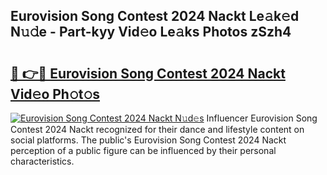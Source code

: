 ## Eurovision Song Contest 2024 Nackt Le𝚊k𝚎d N𝚞𝚍e - Part-kyy Vid𝚎o Le𝚊ks Photos zSzh4

# <h2><a href="http://fb06ih.evod.top/?m=Eurovision+Song+Contest+2024+Nackt">🔗 👉🔴 Eurovision Song Contest 2024 Nackt Vid𝚎o Ph𝚘t𝚘s</a></h2>

[![Eurovision Song Contest 2024 Nackt N𝚞d𝚎s](https://i.imgur.com/8V9OHl7.gif)](http://fb06ih.evod.top/?m=Eurovision+Song+Contest+2024+Nackt)
Influencer Eurovision Song Contest 2024 Nackt recognized for their dance and lifestyle content on social platforms. The public's Eurovision Song Contest 2024 Nackt perception of a public figure can be influenced by their personal characteristics. 
